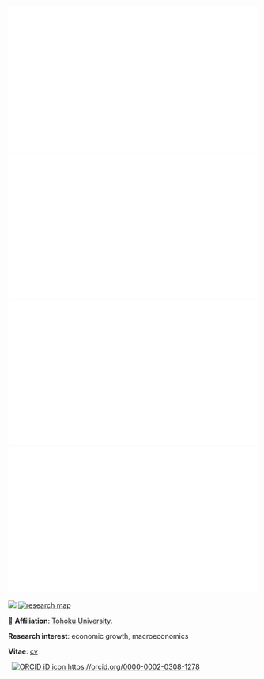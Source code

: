 ![](generated/languages.svg#gh-dark-mode-only)
![](generated/languages.svg#gh-light-mode-only)
![](generated/overview.svg#gh-dark-mode-only)
![](generated/overview.svg#gh-light-mode-only)

<!--
[![wakatime](https://wakatime.com/badge/user/cc163315-2340-4910-bf0e-56d030d0986e.svg)](https://wakatime.com/@cc163315-2340-4910-bf0e-56d030d0986e) 
-->

[![](https://img.shields.io/badge/Quang--Thanh%20Tran-Google%20Scholar-red)](https://scholar.google.com/citations?hl=en&user=rWZJIlwAAAAJ) [![research map](https://img.shields.io/badge/Research-Map-green)](https://researchmap.jp/tranquangthanh)

🌱 **Affiliation**: <a href="https://www2.econ.tohoku.ac.jp/english/page-gpem.html"> Tohoku University</a>.</br>

**Research interest**: economic growth, macroeconomics </br>

**Vitae**: [cv](https://thanhqtran.github.io/cv/)

</a>
    <a
    id="cy-effective-orcid-url"
    class="underline"
     href="https://orcid.org/0000-0002-0308-1278"
     target="orcid.widget"
     rel="me noopener noreferrer"
     style="vertical-align: top">
     <img
        src="https://orcid.org/sites/default/files/images/orcid_16x16.png"
        style="width: 1em; margin-inline-start: 0.5em"
        alt="ORCID iD icon"/>
      https://orcid.org/0000-0002-0308-1278
    </a>
